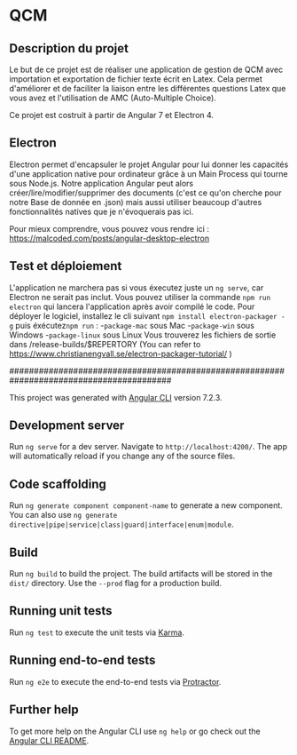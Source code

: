 # QCM

## Description du projet

Le but de ce projet est de réaliser une application de gestion de QCM avec importation et exportation de fichier texte écrit en Latex. Cela permet d'améliorer et de faciliter la liaison entre les différentes questions Latex que vous avez et l'utilisation de AMC (Auto-Multiple Choice).

Ce projet est costruit à partir de Angular 7 et Electron 4. 

## Electron

Electron permet d'encapsuler le projet Angular pour lui donner les capacités d'une application native pour ordinateur grâce à un Main Process qui tourne sous Node.js. Notre application Angular peut alors créer/lire/modifier/supprimer des documents (c'est ce qu'on cherche pour notre Base de donnée en .json) mais aussi utiliser beaucoup d'autres fonctionnalités natives que je n'évoquerais pas ici. 

Pour mieux comprendre, vous pouvez vous rendre ici : https://malcoded.com/posts/angular-desktop-electron

## Test et déploiement 

L'application ne marchera pas si vous éxecutez juste un `ng serve`, car Electron ne serait pas inclut. 
Vous pouvez utiliser la commande `npm run electron` qui lancera l'application après avoir compilé le code.
Pour déployer le logiciel, installez le cli suivant `npm install electron-packager -g` puis éxécutez`npm run` : 
	-`package-mac` sous Mac
	-`package-win` sous Windows
	-`package-linux` sous Linux
Vous trouverez les fichiers de sortie dans /release-builds/$REPERTORY (You can refer to https://www.christianengvall.se/electron-packager-tutorial/ )

#########################################################################################



This project was generated with [Angular CLI](https://github.com/angular/angular-cli) version 7.2.3.

## Development server

Run `ng serve` for a dev server. Navigate to `http://localhost:4200/`. The app will automatically reload if you change any of the source files.

## Code scaffolding

Run `ng generate component component-name` to generate a new component. You can also use `ng generate directive|pipe|service|class|guard|interface|enum|module`.

## Build

Run `ng build` to build the project. The build artifacts will be stored in the `dist/` directory. Use the `--prod` flag for a production build.

## Running unit tests

Run `ng test` to execute the unit tests via [Karma](https://karma-runner.github.io).

## Running end-to-end tests

Run `ng e2e` to execute the end-to-end tests via [Protractor](http://www.protractortest.org/).

## Further help

To get more help on the Angular CLI use `ng help` or go check out the [Angular CLI README](https://github.com/angular/angular-cli/blob/master/README.md).


